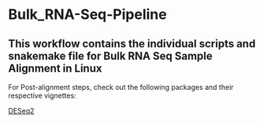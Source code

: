 # Bulk_RNA-Seq-Pipeline

This workflow contains the individual scripts and snakemake file for Bulk RNA Seq Sample Alignment in Linux
-----------------------------------------------------------------------------------------------------------
For Post-alignment steps, check out the following packages and their respective vignettes:

[DESeq2](https://bioconductor.org/packages/release/bioc/html/DESeq2.html)


